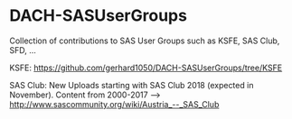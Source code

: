 # DACH-SASUserGroups
Collection of contributions to SAS User Groups such as KSFE, SAS Club, SFD, ...

KSFE: https://github.com/gerhard1050/DACH-SASUserGroups/tree/KSFE

SAS Club: New Uploads starting with SAS Club 2018 (expected in November). Content from 2000-2017 --> http://www.sascommunity.org/wiki/Austria_--_SAS_Club
